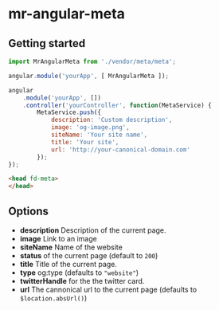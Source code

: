 # mr-angular-meta

## Getting started

```js
import MrAngularMeta from './vendor/meta/meta';

angular.module('yourApp', [ MrAngularMeta ]);

angular
    .module('yourApp', [])
    .controller('yourController', function(MetaService) {
        MetaService.push({
            description: 'Custom description',
            image: 'og-image.png',
            siteName: 'Your site name',
            title: 'Your site',
            url: 'http://your-canonical-domain.com'
        });
});
```

```html
<head fd-meta>
</head>
```

## Options

* **description** Description of the current page.
* **image** Link to an image
* **siteName** Name of the website
* **status** of the current page (default to `200`)
* **title** Title of the current page.
* **type** og:type (defaults to `"website"`)
* **twitterHandle** for the the twitter card.
* **url** The cannonical url to the current page (defaults to `$location.absUrl()`)
